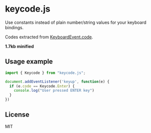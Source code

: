 keycode.js
===

Use constants instead of plain number/string values for your keyboard bindings.

Codes extracted from [KeyboardEvent.code](https://developer.mozilla.org/en-US/docs/Web/API/KeyboardEvent/code).

**1.7kb minified**

Usage example
---

```typescript
import { Keycode } from "keycode.js";

document.addEventListener('keyup', function(e) {
  if (e.code == Keycode.Enter) {
    console.log("User pressed ENTER key")
  }
})
```

License
---

MIT
